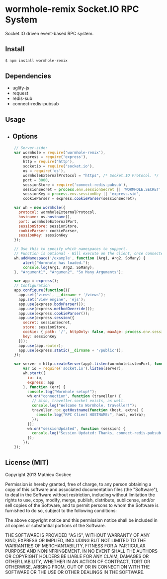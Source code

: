wormhole-remix Socket.IO RPC System
=================

Socket.IO driven event-based RPC system.

## Install
```bash
$ npm install wormhole-remix
```

## Dependencies
  - uglify-js
  - request
  - redis-sub
  - connect-redis-pubsub
## Usage

  - Options
    -

```javascript
	// Server-side:
	var wormhole = require('wormhole-remix'),
		express = require('express'),
		http = require('http'),
		socketio = require('socket.io'),
		os = require('os'),
		wormholeExternalProtocol = "https", /* Socket.IO Protocol. */
		port = 3000,
		sessionStore = require('connect-redis-pubsub'),
		sessionSecret = process.env.sessionSecret || 'WORMHOLE.SECRET',
		sessionKey = process.env.sessionKey || 'express.sid',
		cookieParser = express.cookieParser(sessionSecret);

	var wh = new wormhole({
	  protocol: wormholeExternalProtocol,
	  hostname: os.hostname(),
	  port: wormholeExternalPort,
	  sessionStore: sessionStore,
	  cookieParser: cookieParser,
	  sessionKey: sessionKey
	});

	// Use this to specify which namespaces to support.
	// Function is optional - Will execute on the client, once connected.
	wh.addNamespace('/example', function (Arg1, Arg2, SoMany) {
		alert("Wormhole has loaded.");
		console.log(Arg1, Arg2, SoMany);
	}, "Argument1", "Argumen2", "So Many Arguments");

	var app = express();
	// Configuration
	app.configure(function(){
	  app.set('views', __dirname + '/views');
	  app.set('view engine', 'ejs');
	  app.use(express.bodyParser());
	  app.use(express.methodOverride());
	  app.use(express.cookieParser());
	  app.use(express.session({
	    secret: sessionSecret,
	    store: sessionStore,
	    cookie: { path: '/', httpOnly: false, maxAge: process.env.sessionMaxAge?parseInt(process.env.sessionMaxAge, 10):(1000 * 60 * 60 * 24 * 60), domain: process.env.cookieDomain || 'groupnotes.ca'},
	    key: sessionKey
	  }));
	  app.use(app.router);
	  app.use(express.static(__dirname + '/public'));
	});

	var server = http.createServer(app).listen(wormholeListenPort, function (err) {
		var io = require('socket.io').listen(server);
		wh.start({
	      io: io,
	      express: app
	    }, function (err) {
	      console.log("Wormhole setup!");
	      wh.on("connection", function (traveller) {
	      	// Also, traveller.socket exists, as well.
	        console.log("Welcome to Wormhole, traveller!");
	        traveller.rpc.getHostname(function (host, extra) {
	          console.log("RPC Client HOSTNAME:", host, extra);
	        });
	      });
	      wh.on("sessionUpdated", function (session) {
	        console.log("Session Updated: Thanks, connect-redis-pubsub!", this, session);
	      });
	    });
	});
```

## License (MIT)

Copyright 2013 Mathieu Gosbee

Permission is hereby granted, free of charge, to any person obtaining
a copy of this software and associated documentation files (the
"Software"), to deal in the Software without restriction, including
without limitation the rights to use, copy, modify, merge, publish,
distribute, sublicense, and/or sell copies of the Software, and to
permit persons to whom the Software is furnished to do so, subject to
the following conditions:

The above copyright notice and this permission notice shall be
included in all copies or substantial portions of the Software.

THE SOFTWARE IS PROVIDED "AS IS", WITHOUT WARRANTY OF ANY KIND,
EXPRESS OR IMPLIED, INCLUDING BUT NOT LIMITED TO THE WARRANTIES OF
MERCHANTABILITY, FITNESS FOR A PARTICULAR PURPOSE AND
NONINFRINGEMENT. IN NO EVENT SHALL THE AUTHORS OR COPYRIGHT HOLDERS BE
LIABLE FOR ANY CLAIM, DAMAGES OR OTHER LIABILITY, WHETHER IN AN ACTION
OF CONTRACT, TORT OR OTHERWISE, ARISING FROM, OUT OF OR IN CONNECTION
WITH THE SOFTWARE OR THE USE OR OTHER DEALINGS IN THE SOFTWARE.